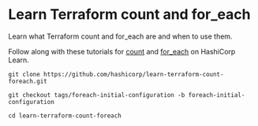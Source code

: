 # Learn Terraform count and for_each

Learn what Terraform count and for_each are and when to use them.

Follow along with these tutorials for
[count](https://learn.hashicorp.com/tutorials/terraform/count) and
[for_each](https://learn.hashicorp.com/tutorials/terraform/for-each) on
HashiCorp Learn.

```
git clone https://github.com/hashicorp/learn-terraform-count-foreach.git

git checkout tags/foreach-initial-configuration -b foreach-initial-configuration

cd learn-terraform-count-foreach
```
